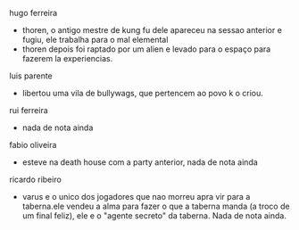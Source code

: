 hugo ferreira

  * thoren, o antigo mestre de kung fu dele apareceu na sessao anterior e fugiu, ele trabalha para o mal elemental
  * thoren depois foi raptado por um alien e levado para o espaço para fazerem la experiencias.

luis parente

  * libertou uma vila de bullywags, que pertencem ao povo k o criou. 

rui ferreira

  * nada de nota ainda

fabio oliveira

  * esteve na death house com a party anterior, nada de nota ainda

ricardo ribeiro

  * varus e o unico dos jogadores que nao morreu apra vir para a taberna.ele vendeu a alma para fazer o que a taberna manda (a troco de um final feliz), ele e o "agente secreto" da taberna. Nada de nota ainda.



















